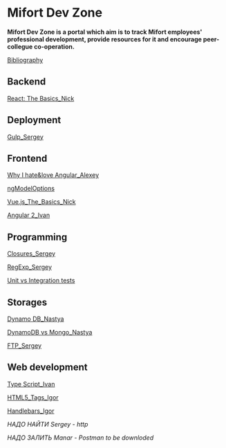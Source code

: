 # Mifort Dev Zone

**Mifort Dev Zone is a portal which aim is to track Mifort employees' professional development, provide resources for it and encourage peer-collegue co-operation.**

[Bibliography](https://github.com/AlexKolonitsky/mifort-dev/blob/master/Bibliography.md)

## Backend
[React: The Basics_Nick](./Articles/Backend/React:_TheBasics_Nick.md)

## Deployment
[Gulp_Sergey](./Articles/Deployment/Gulp_Sergey.md)

## Frontend

[Why I hate&love Angular_Alexey](./Articles/Frontend/Why_I_hate&love_Angular-Alexey.md)

[ngModelOptions](./Articles/Frontend/ngModelOptions.md)

[Vue.js_The_Basics_Nick](./Articles/Frontend/Vue.js_The_Basics_Nick.md)

[Angular 2_Ivan](./Articles/Frontend/Angular_2_Ivan.md)

## Programming
[Closures_Sergey](./Articles/Programming/Closures_Sergey.md)

[RegExp_Sergey](./Articles/rogramming/Closures_Sergey.md)

[Unit vs Integration tests](./Articles/Programming/Unit_vs_Integration_+_mock_vs_stub.md)

## Storages
[Dynamo DB_Nastya](./Articles/Storages/DynamoDB_Nastya.md)

[DynamoDB vs Mongo_Nastya](./Articles/Storages/ENG.DynamoDB_vs_MongoDB-Nastya.md)

[FTP_Sergey](./Articles/Storages/FTP_Sergey.md)

## Web development

[Type Script_Ivan](./Articles/Web_Development/Type_Script_Ivan.md)

[HTML5_Tags_Igor](./Articles/Web_Development/HTML5_Tags_Igor)

[Handlebars_Igor](./Articles/Web_Development/Handlebars_Igor.md)

_НАДО НАЙТИ Sergey - http_

_НАДО ЗАЛИТЬ Manar - Postman to be downloded_
